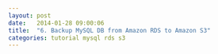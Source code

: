 ```yaml
---
layout: post
date:   2014-01-28 09:00:06
title:  "6. Backup MySQL DB from Amazon RDS to Amazon S3"
categories: tutorial mysql rds s3
---
```


